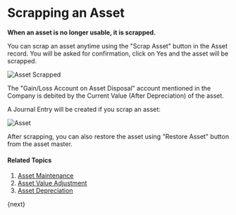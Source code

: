 <!-- add-breadcrumbs -->
# Scrapping an Asset

**When an asset is no longer usable, it is scrapped.**

You can scrap an asset anytime using the "Scrap Asset" button in the Asset record. You will be asked for confirmation, click on Yes and the asset will be scrapped.

![Asset Scrapped](/docs/v13/assets/img/asset/asset-scrapped.png)

The "Gain/Loss Account on Asset Disposal" account mentioned in the Company is debited by the Current Value (After Depreciation) of the asset.

A Journal Entry will be created if you scrap an asset:

<img class="screenshot" alt="Asset" src="{{docs_base_url}}/v13/assets/img/asset/scrap-journal-entry.png">

After scrapping, you can also restore the asset using "Restore Asset" button from the asset master.

#### Related Topics
1. [Asset Maintenance](/docs/v13/user/manual/en/asset/asset-maintenance)
1. [Asset Value Adjustment](/docs/v13/user/manual/en/asset/asset-value-adjustment)
1. [Asset Depreciation](/docs/v13/user/manual/en/asset/asset-depreciation)

{next}
